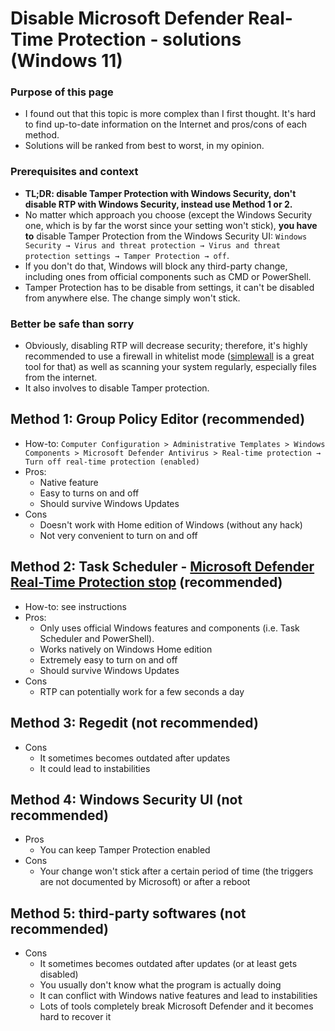 # Disable Microsoft Defender Real-Time Protection - solutions (Windows 11)
### Purpose of this page  
- I found out that this topic is more complex than I first thought. It's hard to find up-to-date information on the Internet and pros/cons of each method.
- Solutions will be ranked from best to worst, in my opinion.
### Prerequisites and context
- **TL;DR: disable Tamper Protection with Windows Security, don't disable RTP with Windows Security, instead use Method 1 or 2.**  
- No matter which approach you choose (except the Windows Security one, which is by far the worst since your setting won't stick), **you have to** disable Tamper Protection from the Windows Security UI: `Windows Security → Virus and threat protection → Virus and threat protection settings → Tamper Protection → off`.  
- If you don't do that, Windows will block any third-party change, including ones from official components such as CMD or PowerShell.  
- Tamper Protection has to be disable from settings, it can't be disabled from anywhere else. The change simply won't stick.

### Better be safe than sorry
- Obviously, disabling RTP will decrease security; therefore, it's highly recommended to use a firewall in whitelist mode ([simplewall](https://github.com/henrypp/simplewall/) is a great tool for that) as well as scanning your system regularly, especially files from the internet.
- It also involves to disable Tamper protection.

## Method 1: Group Policy Editor (recommended)
- How-to: `Computer Configuration > Administrative Templates > Windows Components > Microsoft Defender Antivirus > Real-time protection → Turn off real-time protection (enabled)`
- Pros:
  - Native feature
  - Easy to turns on and off
  - Should survive Windows Updates
- Cons 
  -  Doesn't work with Home edition of Windows (without any hack)
  -  Not very convenient to turn on and off

## Method 2: Task Scheduler - [Microsoft Defender Real-Time Protection stop](https://github.com/duttyend/Microsoft-Defender-RTP-stop) (recommended)
- How-to: see instructions
- Pros: 
  - Only uses official Windows features and components (i.e. Task Scheduler and PowerShell).
  - Works natively on Windows Home edition
  - Extremely easy to turn on and off
  - Should survive Windows Updates
- Cons
  - RTP can potentially work for a few seconds a day

## Method 3: Regedit (not recommended)
- Cons
  - It sometimes becomes outdated after updates
  - It could lead to instabilities

## Method 4: Windows Security UI (not recommended)
- Pros
  -  You can keep Tamper Protection enabled
- Cons 
  - Your change won't stick after a certain period of time (the triggers are not documented by Microsoft) or after a reboot

## Method 5: third-party softwares (not recommended)
- Cons
  - It sometimes becomes outdated after updates (or at least gets disabled)
  - You usually don't know what the program is actually doing
  - It can conflict with Windows native features and lead to instabilities
  - Lots of tools completely break Microsoft Defender and it becomes hard to recover it
